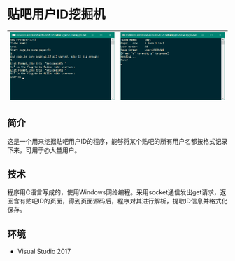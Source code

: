 # 贴吧用户ID挖掘机

| ![](TiebaDigger.png)  |  ![](TiebaDigger2.png) |
|---|---|

## 简介

这是一个用来挖掘贴吧用户ID的程序，能够将某个贴吧的所有用户名都按格式记录下来，可用于@大量用户。

## 技术

程序用C语言写成的，使用Windows网络编程。采用socket通信发出get请求，返回含有贴吧ID的页面，得到页面源码后，程序对其进行解析，提取ID信息并格式化保存。

## 环境

* Visual Studio 2017
